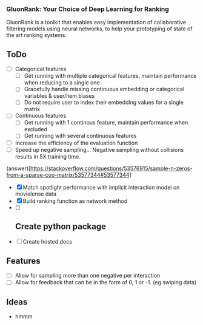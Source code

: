 ### GluonRank: Your Choice of Deep Learning for Ranking

GluonRank is a toolkit that enables easy implementation of collaborative filtering models using neural networks, to help your prototyping of state of the art ranking systems.


## ToDo

- [ ] Categorical features
    - [ ] Get running with multiple categorical features, maintain performance when reducing to a single one
    - [ ] Gracefully handle missing continuous embedding or categorical variables & user/item biases
    - [ ] Do not require user to index their embedding values for a single matrix 
- [ ] Continuous features
    - [ ] Get running with 1 continous feature, maintain performance when excluded
    - [ ] Get running with several continuous features
- [ ] Increase the efficiency of the evaluation function
- [ ] Speed up negative sampling... Negative sampling without collisions results in 5X training time.

(answer)[https://stackoverflow.com/questions/53576915/sample-n-zeros-from-a-sparse-coo-matrix/53577344#53577344]

- [x] Match spotlight performance with implicit interaction model on movielense data
- [x] Build ranking function as network method
- [ ] Create python package
    - 
- [ ] Create hosted docs

## Features

- [ ] Allow for sampling more than one negative per interaction
- [ ] Allow for feedback that can be in the form of 0, 1 or -1. (eg swiping data)

## Ideas

- hmmm

